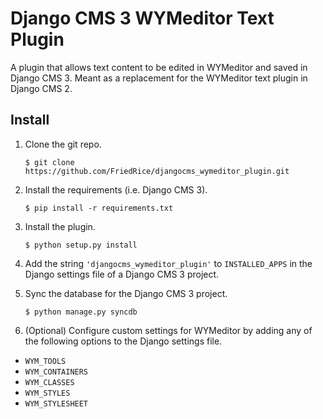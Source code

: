 Django CMS 3 WYMeditor Text Plugin
==================================

A plugin that allows text content to be edited in WYMeditor and saved in Django
CMS 3. Meant as a replacement for the WYMeditor text plugin in Django CMS 2.

Install
-------

1. Clone the git repo.
    
    ```
    $ git clone https://github.com/FriedRice/djangocms_wymeditor_plugin.git
    ```

2. Install the requirements (i.e. Django CMS 3).
    
    ```
    $ pip install -r requirements.txt
    ```

3. Install the plugin.
    
    ```
    $ python setup.py install
    ```

4. Add the string `'djangocms_wymeditor_plugin'` to `INSTALLED_APPS` in the
   Django settings file of a Django CMS 3 project.

5. Sync the database for the Django CMS 3 project.
    
    ```
    $ python manage.py syncdb
    ```

6. (Optional) Configure custom settings for WYMeditor by adding any of the
   following options to the Django settings file.

* `WYM_TOOLS`
* `WYM_CONTAINERS`
* `WYM_CLASSES`
* `WYM_STYLES`
* `WYM_STYLESHEET`
